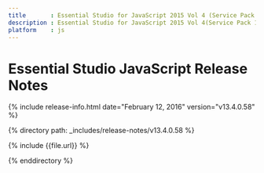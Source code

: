 ```yaml
---
title 		: Essential Studio for JavaScript 2015 Vol 4 (Service Pack 1) Release Notes
description : Essential Studio for JavaScript 2015 Vol 4(Service Pack 1) Release Notes
platform 	: js
---
```


# Essential Studio JavaScript Release Notes

{% include release-info.html date="February 12, 2016" version="v13.4.0.58" %} 

{% directory path: _includes/release-notes/v13.4.0.58 %}

{% include {{file.url}} %}

{% enddirectory %}
